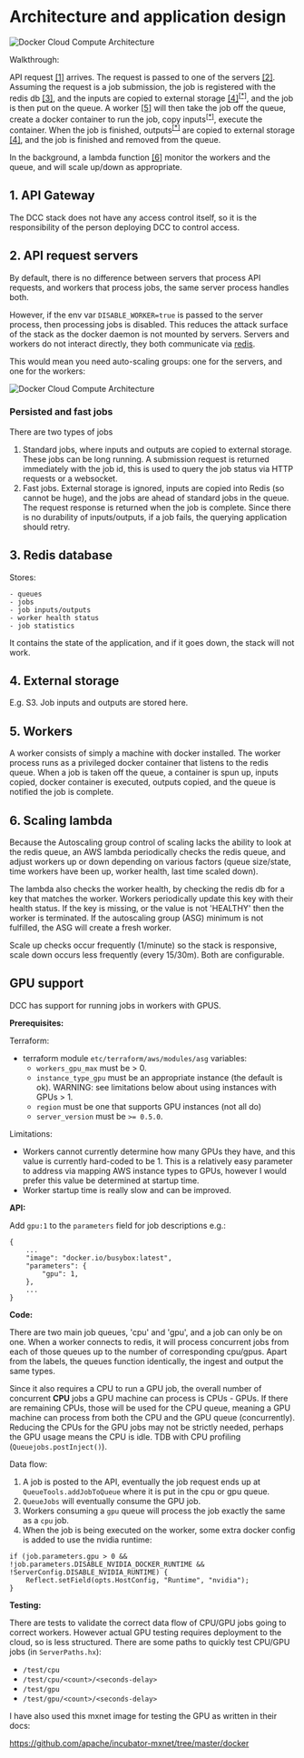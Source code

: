 # Architecture and application design

![Docker Cloud Compute Architecture](images/architecture1.png)


Walkthrough:

API request [[1]](#1-api-gateway) arrives.  The request is passed to one of the servers [[2]](#2-api-request-servers). Assuming the request is a job submission, the job is registered with the redis db [[3]](#3-redis-database), and the inputs are copied to external storage [[4]](#4-external-storage)<sup>[[&ast;]](#persisted-and-fast-jobs)</sup>, and the job is then put on the queue. A worker [[5]](#5-workers) will then take the job off the queue, create a docker container to run the job, copy inputs<sup>[[&ast;]](#persisted-and-fast-jobs)</sup>, execute the container. When the job is finished, outputs<sup>[[&ast;]](#persisted-and-fast-jobs)</sup> are copied to external storage [[4]](#4-external-storage), and the job is finished and removed from the queue.

In the background, a lambda function [[6]](#6-scaling-lambda) monitor the workers and the queue, and will scale up/down as appropriate.

## 1. API Gateway

The DCC stack does not have any access control itself, so it is the responsibility of the person deploying DCC to control access.

## 2. API request servers

By default, there is no difference between servers that process API requests, and workers that process jobs, the same server process handles both.

However, if the env var `DISABLE_WORKER=true` is passed to the server process, then processing jobs is disabled. This reduces the attack surface of the stack as the docker daemon is not mounted by servers. Servers and workers do not interact directly, they both communicate via [redis](#3-redis-database).

This would mean you need auto-scaling groups: one for the servers, and one for the workers:

![Docker Cloud Compute Architecture](images/architecture2.png)

### Persisted and fast jobs

There are two types of jobs

 1. Standard jobs, where inputs and outputs are copied to external storage. These jobs can be long running. A submission request is returned immediately with the job id, this is used to query the job status via HTTP requests or a websocket.
 2. Fast jobs. External storage is ignored, inputs are copied into Redis (so cannot be huge), and the jobs are ahead of standard jobs in the queue. The request response is returned when the job is complete. Since there is no durability of inputs/outputs, if a job fails, the querying application should retry.


## 3. Redis database

Stores:

	- queues
	- jobs
	- job inputs/outputs
	- worker health status
	- job statistics

It contains the state of the application, and if it goes down, the stack will not work.

## 4. External storage

E.g. S3. Job inputs and outputs are stored here.

## 5. Workers

A worker consists of simply a machine with docker installed. The worker process runs as a privileged docker container that listens to the redis queue. When a job is taken off the queue, a container is spun up, inputs copied, docker container is executed, outputs copied, and the queue is notified the job is complete.

## 6. Scaling lambda

Because the Autoscaling group control of scaling lacks the ability to look at the redis queue, an AWS lambda periodically checks the redis queue, and adjust workers up or down depending on various factors (queue size/state, time workers have been up, worker health, last time scaled down).

The lambda also checks the worker health, by checking the redis db for a key that matches the worker. Workers periodically update this key with their health status. If the key is missing, or the value is not 'HEALTHY' then the worker is terminated. If the autoscaling group (ASG) minimum is not fulfilled, the ASG will create a fresh worker.

Scale up checks occur frequently (1/minute) so the stack is responsive, scale down occurs less frequently (every 15/30m). Both are configurable.

## GPU support

DCC has support for running jobs in workers with GPUS.

**Prerequisites:**

Terraform:

 - terraform module `etc/terraform/aws/modules/asg` variables:
   - `workers_gpu_max` must be > 0.
   - `instance_type_gpu` must be an appropriate instance (the default is ok). WARNING: see limitations below about using instances with GPUs > 1.
   - `region` must be one that supports GPU instances (not all do)
   - `server_version` must be `>= 0.5.0`.

Limitations:

 - Workers cannot currently determine how many GPUs they have, and this value is currently hard-coded to be 1. This is a relatively easy parameter to address via mapping AWS instance types to GPUs, however I would prefer this value be determined at startup time.
 - Worker startup time is really slow and can be improved.

**API:**

Add `gpu:1` to the `parameters` field for job descriptions e.g.:

```
{
	...
	"image": "docker.io/busybox:latest",
	"parameters": {
		"gpu": 1,
	},
	...
}
```

**Code:**

There are two main job queues, 'cpu' and 'gpu', and a job can only be on one. When a worker connects to redis, it will process concurrent jobs from each of those queues up to the number of corresponding cpu/gpus. Apart from the labels, the queues function identically, the ingest and output the same types.

Since it also requires a CPU to run a GPU job, the overall number of concurrent **CPU** jobs a GPU machine can process is CPUs - GPUs. If there are remaining CPUs, those will be used for the CPU queue, meaning a GPU machine can process from both the CPU and the GPU queue (concurrently). Reducing the CPUs for the GPU jobs may not be strictly needed, perhaps the GPU usage means the CPU is idle. TDB with CPU profiling (`Queuejobs.postInject()`).

Data flow:

1. A job is posted to the API, eventually the job request ends up at `QueueTools.addJobToQueue` where it is put in the cpu or gpu queue.
2. `QueueJobs` will eventually consume the GPU job.
3. Workers consuming a `gpu` queue will process the job exactly the same as a `cpu` job.
4. When the job is being executed on the worker, some extra docker config is added to use the nvidia runtime:

```
if (job.parameters.gpu > 0 && !job.parameters.DISABLE_NVIDIA_DOCKER_RUNTIME && !ServerConfig.DISABLE_NVIDIA_RUNTIME) {
	Reflect.setField(opts.HostConfig, "Runtime", "nvidia");
}
```


**Testing:**

There are tests to validate the correct data flow of CPU/GPU jobs going to correct workers. However actual GPU testing requires deployment to the cloud, so is less structured. There are some paths to quickly test CPU/GPU jobs (in `ServerPaths.hx`):

 - `/test/cpu`
 - `/test/cpu/<count>/<seconds-delay>`
 - `/test/gpu`
 - `/test/gpu/<count>/<seconds-delay>`

I have also used this mxnet image for testing the GPU as written in their docs:

https://github.com/apache/incubator-mxnet/tree/master/docker



